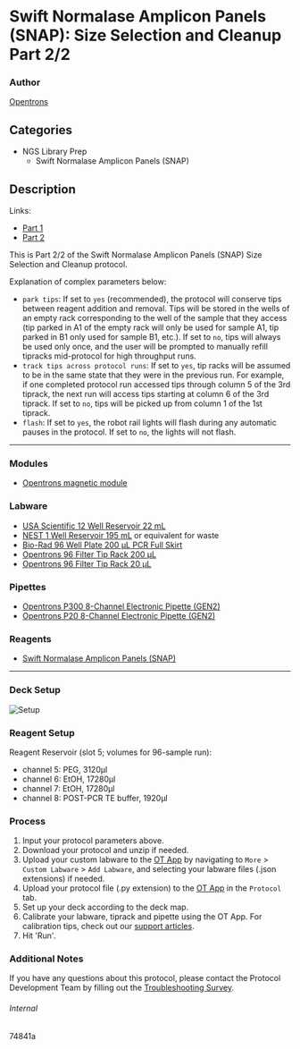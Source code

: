 # Swift Normalase Amplicon Panels (SNAP): Size Selection and Cleanup Part 2/2

### Author
[Opentrons](https://opentrons.com/)



## Categories
* NGS Library Prep
    * Swift Normalase Amplicon Panels (SNAP)

## Description

Links:
* [Part 1](./74841a)
* [Part 2](./74841a-2)

This is Part 2/2 of the Swift Normalase Amplicon Panels (SNAP) Size Selection and Cleanup protocol.

Explanation of complex parameters below:
* `park tips`: If set to `yes` (recommended), the protocol will conserve tips between reagent addition and removal. Tips will be stored in the wells of an empty rack corresponding to the well of the sample that they access (tip parked in A1 of the empty rack will only be used for sample A1, tip parked in B1 only used for sample B1, etc.). If set to `no`, tips will always be used only once, and the user will be prompted to manually refill tipracks mid-protocol for high throughput runs.
* `track tips across protocol runs`: If set to `yes`, tip racks will be assumed to be in the same state that they were in the previous run. For example, if one completed protocol run accessed tips through column 5 of the 3rd tiprack, the next run will access tips starting at column 6 of the 3rd tiprack. If set to `no`, tips will be picked up from column 1 of the 1st tiprack.
* `flash`: If set to `yes`, the robot rail lights will flash during any automatic pauses in the protocol. If set to `no`, the lights will not flash.

---

### Modules
* [Opentrons magnetic module](https://shop.opentrons.com/collections/hardware-modules/products/magdeck)

### Labware
* [USA Scientific 12 Well Reservoir 22 mL](https://labware.opentrons.com/usascientific_12_reservoir_22ml)
* [NEST 1 Well Reservoir 195 mL](https://labware.opentrons.com/nest_1_reservoir_195ml) or equivalent for waste
* [Bio-Rad 96 Well Plate 200 µL PCR Full Skirt](https://www.bio-rad.com/en-us/sku/hsp9601-hard-shell-96-well-pcr-plates-low-profile-thin-wall-skirted-white-clear?ID=hsp9601)
* [Opentrons 96 Filter Tip Rack 200 µL](https://shop.opentrons.com/collections/opentrons-tips/products/opentrons-200ul-filter-tips)
* [Opentrons 96 Filter Tip Rack 20 µL](https://shop.opentrons.com/collections/opentrons-tips/products/opentrons-20ul-filter-tips)

### Pipettes
* [Opentrons P300 8-Channel Electronic Pipette (GEN2)](https://shop.opentrons.com/collections/ot-2-pipettes/products/8-channel-electronic-pipette)
* [Opentrons P20 8-Channel Electronic Pipette (GEN2)](https://shop.opentrons.com/collections/ot-2-pipettes/products/8-channel-electronic-pipette)

### Reagents
* [Swift Normalase Amplicon Panels (SNAP)](https://swiftbiosci.com/wp-content/uploads/2021/06/PRT-028-Swift-Normalase-Amplicon-Panel-SNAP-SARS-CoV-2-Panels-Rev-9-1.pdf)

---

### Deck Setup
![Setup](https://opentrons-protocol-library-website.s3.amazonaws.com/custom-README-images/74841a/deck_setup.png)

### Reagent Setup
Reagent Reservoir (slot 5; volumes for 96-sample run):  
* channel 5: PEG, 3120µl
* channel 6: EtOH, 17280µl
* channel 7: EtOH, 17280µl
* channel 8: POST-PCR TE buffer, 1920µl

### Process
1. Input your protocol parameters above.
2. Download your protocol and unzip if needed.
3. Upload your custom labware to the [OT App](https://opentrons.com/ot-app) by navigating to `More` > `Custom Labware` > `Add Labware`, and selecting your labware files (.json extensions) if needed.
4. Upload your protocol file (.py extension) to the [OT App](https://opentrons.com/ot-app) in the `Protocol` tab.
5. Set up your deck according to the deck map.
6. Calibrate your labware, tiprack and pipette using the OT App. For calibration tips, check out our [support articles](https://support.opentrons.com/en/collections/1559720-guide-for-getting-started-with-the-ot-2).
7. Hit 'Run'.

### Additional Notes
If you have any questions about this protocol, please contact the Protocol Development Team by filling out the [Troubleshooting Survey](https://protocol-troubleshooting.paperform.co/).

###### Internal
74841a
